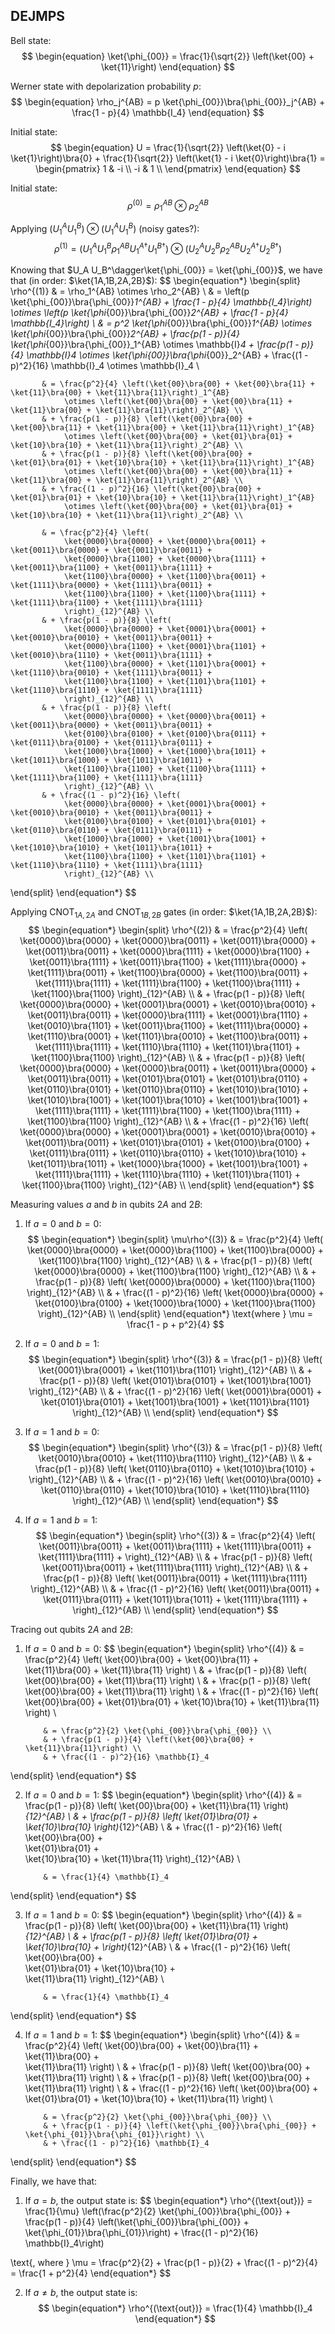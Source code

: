 ## DEJMPS

Bell state:
$$
\begin{equation}
\ket{\phi_{00}} = \frac{1}{\sqrt{2}} \left(\ket{00} + \ket{11}\right)
\end{equation}
$$

Werner state with depolarization probability $p$:
$$
\begin{equation}
\rho_j^{AB} = p \ket{\phi_{00}}\bra{\phi_{00}}_j^{AB} + \frac{1 - p}{4} \mathbb{I_4}
\end{equation}
$$

Initial state:
$$
\begin{equation} 
U       = \frac{1}{\sqrt{2}} \left(\ket{0} - i \ket{1}\right)\bra{0} + \frac{1}{\sqrt{2}} \left(\ket{1} - i \ket{0}\right)\bra{1} 
        = \begin{pmatrix}
             1 & -i \\
            -i &  1 \\
          \end{pmatrix}
\end{equation}
$$

Initial state:
$$
\begin{equation} 
\rho^{(0)} = \rho_1^{AB} \otimes \rho_2^{AB}
\end{equation}
$$

Applying $\left(U_1^A U_1^B\right) \otimes \left(U_1^A U_1^B\right)$ (noisy gates?):
$$
\begin{equation}
\rho^{(1)} = \left(U_1^A U_1^B \rho_1^{AB} {U_1^A}^\dagger {U_1^B}^\dagger\right) \otimes \left(U_2^A U_2^B \rho_2^{AB} {U_2^A}^\dagger {U_2^B}^\dagger\right)
\end{equation}
$$


Knowing that $U_A U_B^\dagger\ket{\phi_{00}} = \ket{\phi_{00}}$, we have that (in order: $\ket{1A,1B,2A,2B}$):
$$
\begin{equation*}
\begin{split}
\rho^{(1)} & = \rho_1^{AB} \otimes \rho_2^{AB} \\
           & = \left(p \ket{\phi_{00}}\bra{\phi_{00}}_1^{AB} + \frac{1 - p}{4} \mathbb{I_4}\right) 
                \otimes \left(p \ket{\phi_{00}}\bra{\phi_{00}}_2^{AB} + \frac{1 - p}{4} \mathbb{I_4}\right) \\
           & = p^2 \ket{\phi_{00}}\bra{\phi_{00}}_1^{AB} \otimes \ket{\phi_{00}}\bra{\phi_{00}}_2^{AB} + 
                \frac{p(1 - p)}{4} \ket{\phi_{00}}\bra{\phi_{00}}_1^{AB} \otimes \mathbb{I}_4 + 
                \frac{p(1 - p)}{4} \mathbb{I}_4 \otimes \ket{\phi_{00}}\bra{\phi_{00}}_2^{AB} + 
                \frac{(1 - p)^2}{16} \mathbb{I}_4 \otimes \mathbb{I}_4 \\

           & = \frac{p^2}{4} \left(\ket{00}\bra{00} + \ket{00}\bra{11} + \ket{11}\bra{00} + \ket{11}\bra{11}\right)_1^{AB} 
                \otimes \left(\ket{00}\bra{00} + \ket{00}\bra{11} + \ket{11}\bra{00} + \ket{11}\bra{11}\right)_2^{AB} \\
           & + \frac{p(1 - p)}{8} \left(\ket{00}\bra{00} + \ket{00}\bra{11} + \ket{11}\bra{00} + \ket{11}\bra{11}\right)_1^{AB} 
                \otimes \left(\ket{00}\bra{00} + \ket{01}\bra{01} + \ket{10}\bra{10} + \ket{11}\bra{11}\right)_2^{AB} \\
           & + \frac{p(1 - p)}{8} \left(\ket{00}\bra{00} + \ket{01}\bra{01} + \ket{10}\bra{10} + \ket{11}\bra{11}\right)_1^{AB} 
                \otimes \left(\ket{00}\bra{00} + \ket{00}\bra{11} + \ket{11}\bra{00} + \ket{11}\bra{11}\right)_2^{AB} \\
           & + \frac{(1 - p)^2}{16} \left(\ket{00}\bra{00} + \ket{01}\bra{01} + \ket{10}\bra{10} + \ket{11}\bra{11}\right)_1^{AB} 
                \otimes \left(\ket{00}\bra{00} + \ket{01}\bra{01} + \ket{10}\bra{10} + \ket{11}\bra{11}\right)_2^{AB} \\

           & = \frac{p^2}{4} \left(
                \ket{0000}\bra{0000} + \ket{0000}\bra{0011} + \ket{0011}\bra{0000} + \ket{0011}\bra{0011} + 
                \ket{0000}\bra{1100} + \ket{0000}\bra{1111} + \ket{0011}\bra{1100} + \ket{0011}\bra{1111} + 
                \ket{1100}\bra{0000} + \ket{1100}\bra{0011} + \ket{1111}\bra{0000} + \ket{1111}\bra{0011} + 
                \ket{1100}\bra{1100} + \ket{1100}\bra{1111} + \ket{1111}\bra{1100} + \ket{1111}\bra{1111}
                \right)_{12}^{AB} \\
           & + \frac{p(1 - p)}{8} \left(
                \ket{0000}\bra{0000} + \ket{0001}\bra{0001} + \ket{0010}\bra{0010} + \ket{0011}\bra{0011} + 
                \ket{0000}\bra{1100} + \ket{0001}\bra{1101} + \ket{0010}\bra{1110} + \ket{0011}\bra{1111} + 
                \ket{1100}\bra{0000} + \ket{1101}\bra{0001} + \ket{1110}\bra{0010} + \ket{1111}\bra{0011} + 
                \ket{1100}\bra{1100} + \ket{1101}\bra{1101} + \ket{1110}\bra{1110} + \ket{1111}\bra{1111}
                \right)_{12}^{AB} \\
           & + \frac{p(1 - p)}{8} \left(
                \ket{0000}\bra{0000} + \ket{0000}\bra{0011} + \ket{0011}\bra{0000} + \ket{0011}\bra{0011} + 
                \ket{0100}\bra{0100} + \ket{0100}\bra{0111} + \ket{0111}\bra{0100} + \ket{0111}\bra{0111} + 
                \ket{1000}\bra{1000} + \ket{1000}\bra{1011} + \ket{1011}\bra{1000} + \ket{1011}\bra{1011} + 
                \ket{1100}\bra{1100} + \ket{1100}\bra{1111} + \ket{1111}\bra{1100} + \ket{1111}\bra{1111}
                \right)_{12}^{AB} \\
           & + \frac{(1 - p)^2}{16} \left(
                \ket{0000}\bra{0000} + \ket{0001}\bra{0001} + \ket{0010}\bra{0010} + \ket{0011}\bra{0011} + 
                \ket{0100}\bra{0100} + \ket{0101}\bra{0101} + \ket{0110}\bra{0110} + \ket{0111}\bra{0111} + 
                \ket{1000}\bra{1000} + \ket{1001}\bra{1001} + \ket{1010}\bra{1010} + \ket{1011}\bra{1011} + 
                \ket{1100}\bra{1100} + \ket{1101}\bra{1101} + \ket{1110}\bra{1110} + \ket{1111}\bra{1111}
                \right)_{12}^{AB} \\
\end{split}
\end{equation*}
$$


Applying $\text{CNOT}_{1A,2A}$ and $\text{CNOT}_{1B,2B}$ gates (in order: $\ket{1A,1B,2A,2B}$):
$$
\begin{equation*}
\begin{split}
\rho^{(2)} & = \frac{p^2}{4} \left(
                \ket{0000}\bra{0000} + \ket{0000}\bra{0011} + \ket{0011}\bra{0000} + \ket{0011}\bra{0011} + 
                \ket{0000}\bra{1111} + \ket{0000}\bra{1100} + \ket{0011}\bra{1111} + \ket{0011}\bra{1100} + 
                \ket{1111}\bra{0000} + \ket{1111}\bra{0011} + \ket{1100}\bra{0000} + \ket{1100}\bra{0011} + 
                \ket{1111}\bra{1111} + \ket{1111}\bra{1100} + \ket{1100}\bra{1111} + \ket{1100}\bra{1100}
                \right)_{12}^{AB} \\
           & + \frac{p(1 - p)}{8} \left(
                \ket{0000}\bra{0000} + \ket{0001}\bra{0001} + \ket{0010}\bra{0010} + \ket{0011}\bra{0011} + 
                \ket{0000}\bra{1111} + \ket{0001}\bra{1110} + \ket{0010}\bra{1101} + \ket{0011}\bra{1100} + 
                \ket{1111}\bra{0000} + \ket{1110}\bra{0001} + \ket{1101}\bra{0010} + \ket{1100}\bra{0011} + 
                \ket{1111}\bra{1111} + \ket{1110}\bra{1110} + \ket{1101}\bra{1101} + \ket{1100}\bra{1100}
                \right)_{12}^{AB} \\
           & + \frac{p(1 - p)}{8} \left(
                \ket{0000}\bra{0000} + \ket{0000}\bra{0011} + \ket{0011}\bra{0000} + \ket{0011}\bra{0011} + 
                \ket{0101}\bra{0101} + \ket{0101}\bra{0110} + \ket{0110}\bra{0101} + \ket{0110}\bra{0110} + 
                \ket{1010}\bra{1010} + \ket{1010}\bra{1001} + \ket{1001}\bra{1010} + \ket{1001}\bra{1001} + 
                \ket{1111}\bra{1111} + \ket{1111}\bra{1100} + \ket{1100}\bra{1111} + \ket{1100}\bra{1100}
                \right)_{12}^{AB} \\
           & + \frac{(1 - p)^2}{16} \left(
                \ket{0000}\bra{0000} + \ket{0001}\bra{0001} + \ket{0010}\bra{0010} + \ket{0011}\bra{0011} + 
                \ket{0101}\bra{0101} + \ket{0100}\bra{0100} + \ket{0111}\bra{0111} + \ket{0110}\bra{0110} + 
                \ket{1010}\bra{1010} + \ket{1011}\bra{1011} + \ket{1000}\bra{1000} + \ket{1001}\bra{1001} + 
                \ket{1111}\bra{1111} + \ket{1110}\bra{1110} + \ket{1101}\bra{1101} + \ket{1100}\bra{1100}
                \right)_{12}^{AB} \\
\end{split}
\end{equation*}
$$



Measuring values $a$ and $b$ in qubits $2A$ and $2B$:

1. If $a = 0$ and $b = 0$:
$$
\begin{equation*}
\begin{split}
\mu\rho^{(3)} & = \frac{p^2}{4} \left(
                \ket{0000}\bra{0000} + 
                \ket{0000}\bra{1100} + 
                \ket{1100}\bra{0000} +  
                \ket{1100}\bra{1100}
                \right)_{12}^{AB} \\
           & + \frac{p(1 - p)}{8} \left(
                \ket{0000}\bra{0000} + 
                \ket{1100}\bra{1100}
                \right)_{12}^{AB} \\
           & + \frac{p(1 - p)}{8} \left(
                \ket{0000}\bra{0000} + 
                \ket{1100}\bra{1100}
                \right)_{12}^{AB} \\
           & + \frac{(1 - p)^2}{16} \left(
                \ket{0000}\bra{0000} +  
                \ket{0100}\bra{0100} +  
                \ket{1000}\bra{1000} +  
                \ket{1100}\bra{1100}
                \right)_{12}^{AB} \\
\end{split}
\end{equation*}
\text{where } \mu = \frac{1 - p + p^2}{4}
$$


2. If $a = 0$ and $b = 1$:
$$
\begin{equation*}
\begin{split}
\rho^{(3)} & = \frac{p(1 - p)}{8} \left(
                \ket{0001}\bra{0001} + 
                \ket{1101}\bra{1101}
                \right)_{12}^{AB} \\
           & + \frac{p(1 - p)}{8} \left(
                \ket{0101}\bra{0101} +  
                \ket{1001}\bra{1001}
                \right)_{12}^{AB} \\
           & + \frac{(1 - p)^2}{16} \left(
                \ket{0001}\bra{0001} +  
                \ket{0101}\bra{0101} +  
                \ket{1001}\bra{1001} + 
                \ket{1101}\bra{1101}
                \right)_{12}^{AB} \\
\end{split}
\end{equation*}
$$


3. If $a = 1$ and $b = 0$:
$$
\begin{equation*}
\begin{split}
\rho^{(3)} & = \frac{p(1 - p)}{8} \left(
                \ket{0010}\bra{0010} + 
                \ket{1110}\bra{1110}
                \right)_{12}^{AB} \\
           & + \frac{p(1 - p)}{8} \left(
                \ket{0110}\bra{0110} + 
                \ket{1010}\bra{1010} + 
                \right)_{12}^{AB} \\
           & + \frac{(1 - p)^2}{16} \left(
                \ket{0010}\bra{0010} +  
                \ket{0110}\bra{0110} + 
                \ket{1010}\bra{1010} +  
                \ket{1110}\bra{1110}
                \right)_{12}^{AB} \\
\end{split}
\end{equation*}
$$


4. If $a = 1$ and $b = 1$:
$$
\begin{equation*}
\begin{split}
\rho^{(3)} & = \frac{p^2}{4} \left(
                \ket{0011}\bra{0011} + 
                \ket{0011}\bra{1111} +  
                \ket{1111}\bra{0011} +  
                \ket{1111}\bra{1111} + 
                \right)_{12}^{AB} \\
           & + \frac{p(1 - p)}{8} \left(
                \ket{0011}\bra{0011} + 
                \ket{1111}\bra{1111}
                \right)_{12}^{AB} \\
           & + \frac{p(1 - p)}{8} \left(
                \ket{0011}\bra{0011} + 
                \ket{1111}\bra{1111}
                \right)_{12}^{AB} \\
           & + \frac{(1 - p)^2}{16} \left(
                \ket{0011}\bra{0011} + 
                \ket{0111}\bra{0111} + 
                \ket{1011}\bra{1011} + 
                \ket{1111}\bra{1111} + 
                \right)_{12}^{AB} \\
\end{split}
\end{equation*}
$$




Tracing out qubits $2A$ and $2B$:

1. If $a = 0$ and $b = 0$:
$$
\begin{equation*}
\begin{split}
\rho^{(4)} & = \frac{p^2}{4} \left(
                \ket{00}\bra{00} + 
                \ket{00}\bra{11} + 
                \ket{11}\bra{00} + 
                \ket{11}\bra{11}
                \right) \\
           & + \frac{p(1 - p)}{8} \left(
                \ket{00}\bra{00} + 
                \ket{11}\bra{11}
                \right) \\
           & + \frac{p(1 - p)}{8} \left(
                \ket{00}\bra{00} + 
                \ket{11}\bra{11}
                \right) \\
           & + \frac{(1 - p)^2}{16} \left(
                \ket{00}\bra{00} + 
                \ket{01}\bra{01} + 
                \ket{10}\bra{10} + 
                \ket{11}\bra{11}
                \right) \\

           & = \frac{p^2}{2} \ket{\phi_{00}}\bra{\phi_{00}} \\
           & + \frac{p(1 - p)}{4} \left(\ket{00}\bra{00} + \ket{11}\bra{11}\right) \\
           & + \frac{(1 - p)^2}{16} \mathbb{I}_4
\end{split}
\end{equation*}
$$


2. If $a = 0$ and $b = 1$:
$$
\begin{equation*}
\begin{split}
\rho^{(4)} & = \frac{p(1 - p)}{8} \left(
                \ket{00}\bra{00} + 
                \ket{11}\bra{11}
                \right)_{12}^{AB} \\
           & + \frac{p(1 - p)}{8} \left(
                \ket{01}\bra{01} +  
                \ket{10}\bra{10}
                \right)_{12}^{AB} \\
           & + \frac{(1 - p)^2}{16} \left(
                \ket{00}\bra{00} +  
                \ket{01}\bra{01} +  
                \ket{10}\bra{10} + 
                \ket{11}\bra{11}
                \right)_{12}^{AB} \\

           & = \frac{1}{4} \mathbb{I}_4
\end{split}
\end{equation*}
$$


3. If $a = 1$ and $b = 0$:
$$
\begin{equation*}
\begin{split}
\rho^{(4)} & = \frac{p(1 - p)}{8} \left(
                \ket{00}\bra{00} + 
                \ket{11}\bra{11}
                \right)_{12}^{AB} \\
           & + \frac{p(1 - p)}{8} \left(
                \ket{01}\bra{01} + 
                \ket{10}\bra{10} + 
                \right)_{12}^{AB} \\
           & + \frac{(1 - p)^2}{16} \left(
                \ket{00}\bra{00} +  
                \ket{01}\bra{01} + 
                \ket{10}\bra{10} +  
                \ket{11}\bra{11}
                \right)_{12}^{AB} \\

           & = \frac{1}{4} \mathbb{I}_4
\end{split}
\end{equation*}
$$


4. If $a = 1$ and $b = 1$:
$$
\begin{equation*}
\begin{split}
\rho^{(4)} & = \frac{p^2}{4} \left(
                \ket{00}\bra{00} + 
                \ket{00}\bra{11} +  
                \ket{11}\bra{00} +  
                \ket{11}\bra{11} 
                \right) \\
           & + \frac{p(1 - p)}{8} \left(
                \ket{00}\bra{00} + 
                \ket{11}\bra{11}
                \right) \\
           & + \frac{p(1 - p)}{8} \left(
                \ket{00}\bra{00} + 
                \ket{11}\bra{11}
                \right) \\
           & + \frac{(1 - p)^2}{16} \left(
                \ket{00}\bra{00} + 
                \ket{01}\bra{01} + 
                \ket{10}\bra{10} + 
                \ket{11}\bra{11}
                \right) \\

           & = \frac{p^2}{2} \ket{\phi_{00}}\bra{\phi_{00}} \\
           & + \frac{p(1 - p)}{4} \left(\ket{\phi_{00}}\bra{\phi_{00}} + \ket{\phi_{01}}\bra{\phi_{01}}\right) \\
           & + \frac{(1 - p)^2}{16} \mathbb{I}_4
\end{split}
\end{equation*}
$$


Finally, we have that:

1. If $a = b$, the output state is:
$$
\begin{equation*}
\rho^{(\text{out})} = \frac{1}{\mu} \left(\frac{p^2}{2} \ket{\phi_{00}}\bra{\phi_{00}} 
                    + \frac{p(1 - p)}{4} \left(\ket{\phi_{00}}\bra{\phi_{00}} + \ket{\phi_{01}}\bra{\phi_{01}}\right) 
                    + \frac{(1 - p)^2}{16} \mathbb{I}_4\right)

\text{, where } \mu = \frac{p^2}{2} + \frac{p(1 - p)}{2} + \frac{(1 - p)^2}{4} = \frac{1 + p^2}{4}
\end{equation*}
$$


2. If $a \ne b$, the output state is:
$$
\begin{equation*}
\rho^{(\text{out})} = \frac{1}{4} \mathbb{I}_4
\end{equation*}
$$












<!-- Swapping qubits 1B and 2A in kets (in order: $\ket{1A,2A,1B,2B}$):
$$
\begin{equation*}
\begin{split}
\rho^{(1)} & = \frac{p^2}{4} \left(
                \ket{0000}\bra{0000} + \ket{0000}\bra{0101} + \ket{0101}\bra{0000} + \ket{0101}\bra{0101} + 
                \ket{0000}\bra{1010} + \ket{0000}\bra{1111} + \ket{0101}\bra{1010} + \ket{0101}\bra{1111} + 
                \ket{1010}\bra{0000} + \ket{1010}\bra{0101} + \ket{1111}\bra{0000} + \ket{1111}\bra{0101} + 
                \ket{1010}\bra{1010} + \ket{1010}\bra{1111} + \ket{1111}\bra{1010} + \ket{1111}\bra{1111}
                \right)_{AB}^{12} \\
           & + \frac{p(1 - p)}{8} \left(
                \ket{0000}\bra{0000} + \ket{0001}\bra{0001} + \ket{0100}\bra{0100} + \ket{0101}\bra{0101} + 
                \ket{0000}\bra{1010} + \ket{0001}\bra{1011} + \ket{0100}\bra{1110} + \ket{0101}\bra{1111} + 
                \ket{1010}\bra{0000} + \ket{1011}\bra{0001} + \ket{1110}\bra{0100} + \ket{1111}\bra{0101} + 
                \ket{1010}\bra{1010} + \ket{1011}\bra{1011} + \ket{1110}\bra{1110} + \ket{1111}\bra{1111}
                \right)_{AB}^{12} \\
           & + \frac{p(1 - p)}{8} \left(
                \ket{0000}\bra{0000} + \ket{0000}\bra{0101} + \ket{0101}\bra{0000} + \ket{0101}\bra{0101} + 
                \ket{0010}\bra{0010} + \ket{0010}\bra{0111} + \ket{0111}\bra{0010} + \ket{0111}\bra{0111} + 
                \ket{1000}\bra{1000} + \ket{1000}\bra{1101} + \ket{1101}\bra{1000} + \ket{1101}\bra{1101} + 
                \ket{1010}\bra{1010} + \ket{1010}\bra{1111} + \ket{1111}\bra{1010} + \ket{1111}\bra{1111}
                \right)_{AB}^{12} \\
           & + \frac{(1 - p)^2}{16} \left(
                \ket{0000}\bra{0000} + \ket{0001}\bra{0001} + \ket{0100}\bra{0100} + \ket{0101}\bra{0101} + 
                \ket{0010}\bra{0010} + \ket{0011}\bra{0011} + \ket{0110}\bra{0110} + \ket{0111}\bra{0111} + 
                \ket{1000}\bra{1000} + \ket{1001}\bra{1001} + \ket{1100}\bra{1100} + \ket{1101}\bra{1101} + 
                \ket{1010}\bra{1010} + \ket{1011}\bra{1011} + \ket{1110}\bra{1110} + \ket{1111}\bra{1111}
                \right)_{AB}^{12} \\
\end{split}
\end{equation*}
$$


Applying $\text{CNOT}_{1A,2A}$ and $\text{CNOT}_{1B,2B}$ gates (in order: $\ket{1A,2A,1B,2B}$):
$$
\begin{equation*}
\begin{split}
\rho^{(2)} & = \frac{p^2}{4} \left(
                \ket{0000}\bra{0000} + \ket{0000}\bra{0101} + \ket{0101}\bra{0000} + \ket{0101}\bra{0101} + 
                \ket{0000}\bra{1111} + \ket{0000}\bra{1010} + \ket{0101}\bra{1111} + \ket{0101}\bra{1010} + 
                \ket{1111}\bra{0000} + \ket{1111}\bra{0101} + \ket{1010}\bra{0000} + \ket{1010}\bra{0101} + 
                \ket{1111}\bra{1111} + \ket{1111}\bra{1010} + \ket{1010}\bra{1111} + \ket{1010}\bra{1010}
                \right)_{AB}^{12} \\
           & + \frac{p(1 - p)}{8} \left(
                \ket{0000}\bra{0000} + \ket{0001}\bra{0001} + \ket{0100}\bra{0100} + \ket{0101}\bra{0101} + 
                \ket{0000}\bra{1111} + \ket{0001}\bra{1110} + \ket{0100}\bra{1011} + \ket{0101}\bra{1010} + 
                \ket{1111}\bra{0000} + \ket{1110}\bra{0001} + \ket{1011}\bra{0100} + \ket{1010}\bra{0101} + 
                \ket{1111}\bra{1111} + \ket{1110}\bra{1110} + \ket{1011}\bra{1011} + \ket{1010}\bra{1010}
                \right)_{AB}^{12} \\
           & + \frac{p(1 - p)}{8} \left(
                \ket{0000}\bra{0000} + \ket{0000}\bra{0101} + \ket{0101}\bra{0000} + \ket{0101}\bra{0101} + 
                \ket{0011}\bra{0011} + \ket{0011}\bra{0110} + \ket{0110}\bra{0011} + \ket{0110}\bra{0110} + 
                \ket{1100}\bra{1100} + \ket{1100}\bra{1001} + \ket{1001}\bra{1100} + \ket{1001}\bra{1001} + 
                \ket{1111}\bra{1111} + \ket{1111}\bra{1010} + \ket{1010}\bra{1111} + \ket{1010}\bra{1010}
                \right)_{AB}^{12} \\
           & + \frac{(1 - p)^2}{16} \left(
                \ket{0000}\bra{0000} + \ket{0001}\bra{0001} + \ket{0100}\bra{0100} + \ket{0101}\bra{0101} + 
                \ket{0011}\bra{0011} + \ket{0010}\bra{0010} + \ket{0111}\bra{0111} + \ket{0110}\bra{0110} + 
                \ket{1100}\bra{1100} + \ket{1101}\bra{1101} + \ket{1000}\bra{1000} + \ket{1001}\bra{1001} + 
                \ket{1111}\bra{1111} + \ket{1110}\bra{1110} + \ket{1011}\bra{1011} + \ket{1010}\bra{1010}
                \right)_{AB}^{12} \\
\end{split}
\end{equation*}
$$



Measuring values $a,b$ in qubits 2A and 2B (in order: $\ket{1A,2A,1B,2B}$):

1. If $a = 0$ and $b = 0$:
$$
\begin{equation*}
\begin{split}
\rho^{(2)} & = p^2 \left(\ket{0000}\bra{0000}\right)_{AB}^{12} \\
           & + \frac{p(1 - p)}{2} \left(\ket{0000}\bra{0000} + \ket{0100}\bra{0100}\right)_{AB}^{12} \\
           & + \frac{p(1 - p)}{2} \left(\ket{0000}\bra{0000} + \ket{1100}\bra{1100}\right)_{AB}^{12} \\
           & + \frac{(1 - p)^2}{4} \left(\ket{0000}\bra{0000} + \ket{0100}\bra{0100} + \ket{1100}\bra{1100} + \ket{1000}\bra{1000}\right)_{AB}^{12} \\
\end{split}
\end{equation*}
$$

2. If $a = 0$ and $b = 1$:
$$
\begin{equation*}
\begin{split}
\rho^{(2)} & = p^2 \left(\ket{0101}\bra{0101}\right)_{AB}^{12} \\
           & + \frac{p(1 - p)}{2} \left(\ket{0001}\bra{0001} + \ket{0101}\bra{0101}\right)_{AB}^{12} \\
           & + \frac{p(1 - p)}{2} \left(\ket{0101}\bra{0101} + \ket{1001}\bra{1001}\right)_{AB}^{12} \\
           & + \frac{(1 - p)^2}{4} \left(\ket{0001}\bra{0001} + \ket{0101}\bra{0101} + \ket{1101}\bra{1101} + \ket{1001}\bra{1001}\right)_{AB}^{12} \\
\end{split}
\end{equation*}
$$

3. If $a = 1$ and $b = 0$:
$$
\begin{equation*}
\begin{split}
\rho^{(2)} & = p^2 \left(\ket{1010}\bra{1010}\right)_{AB}^{12} \\
           & + \frac{p(1 - p)}{2} \left(\ket{1110}\bra{1110} + \ket{1010}\bra{1010}\right)_{AB}^{12} \\
           & + \frac{p(1 - p)}{2} \left(\ket{0110}\bra{0110} + \ket{1010}\bra{1010}\right)_{AB}^{12} \\
           & + \frac{(1 - p)^2}{4} \left(\ket{0010}\bra{0010} + \ket{0110}\bra{0110} + \ket{1110}\bra{1110} + \ket{1010}\bra{1010}\right)_{AB}^{12} \\
\end{split}
\end{equation*}
$$

4. If $a = 1$ and $b = 1$:
$$
\begin{equation*}
\begin{split}
\rho^{(2)} & = p^2 \left(\ket{1111}\bra{1111}\right)_{AB}^{12} \\
           & + \frac{p(1 - p)}{2} \left(\ket{1111}\bra{1111} + \ket{1011}\bra{1011}\right)_{AB}^{12} \\
           & + \frac{p(1 - p)}{2} \left(\ket{0011}\bra{0011} + \ket{1111}\bra{1111}\right)_{AB}^{12} \\
           & + \frac{(1 - p)^2}{4} \left(\ket{0011}\bra{0011} + \ket{0111}\bra{0111} + \ket{1111}\bra{1111} + \ket{1011}\bra{1011}\right)_{AB}^{12} \\
\end{split}
\end{equation*}
$$



Eliminating qubits 2A and 2B:

1. If $a = 0$ and $b = 0$:
$$
\begin{equation*}
\begin{split}
\rho^{(2)} & = p^2 \left(\ket{00}\bra{00}\right)_{AB}^{12} \\
           & + \frac{p(1 - p)}{2} \left(\ket{00}\bra{00} + \ket{01}\bra{01}\right)_{AB}^{12} \\
           & + \frac{p(1 - p)}{2} \left(\ket{00}\bra{00} + \ket{11}\bra{11}\right)_{AB}^{12} \\
           & + \frac{(1 - p)^2}{4} \left(\ket{00}\bra{00} + \ket{01}\bra{01} + \ket{11}\bra{11} + \ket{10}\bra{10}\right)_{AB}^{12} \\

           & = \frac{1}{4} \left((1 + p)^2\ket{00}\bra{00} + (1 - p^2)\ket{01}\bra{01} + (1 - p)^2\ket{10}\bra{10} + (1 - p^2)\ket{11}\bra{11}\right)_{AB}^{12} \\
\end{split}
\end{equation*}
$$

2. If $a = 0$ and $b = 1$:
$$
\begin{equation*}
\begin{split}
\rho^{(2)} & = p^2 \left(\ket{01}\bra{01}\right)_{AB}^{12} \\
           & + \frac{p(1 - p)}{2} \left(\ket{00}\bra{00} + \ket{01}\bra{01}\right)_{AB}^{12} \\
           & + \frac{p(1 - p)}{2} \left(\ket{01}\bra{01} + \ket{10}\bra{10}\right)_{AB}^{12} \\
           & + \frac{(1 - p)^2}{4} \left(\ket{00}\bra{00} + \ket{01}\bra{01} + \ket{11}\bra{11} + \ket{10}\bra{10}\right)_{AB}^{12} \\

           & = \frac{1}{4} \left((1 - p^2)\ket{00}\bra{00} + (1 + p)^2\ket{01}\bra{01} + (1 - p^2)\ket{10}\bra{10} + (1 - p)^2\ket{11}\bra{11}\right)_{AB}^{12} \\
\end{split}
\end{equation*}
$$

3. If $a = 1$ and $b = 0$:
$$
\begin{equation*}
\begin{split}
\rho^{(2)} & = p^2 \left(\ket{10}\bra{10}\right)_{AB}^{12} \\
           & + \frac{p(1 - p)}{2} \left(\ket{11}\bra{11} + \ket{10}\bra{10}\right)_{AB}^{12} \\
           & + \frac{p(1 - p)}{2} \left(\ket{01}\bra{01} + \ket{10}\bra{10}\right)_{AB}^{12} \\
           & + \frac{(1 - p)^2}{4} \left(\ket{00}\bra{00} + \ket{01}\bra{01} + \ket{11}\bra{11} + \ket{10}\bra{10}\right)_{AB}^{12} \\

           & = \frac{1}{4} \left((1 - p)^2\ket{00}\bra{00} + (1 - p^2)\ket{01}\bra{01} + (1 + p)^2\ket{10}\bra{10} + (1 - p^2)\ket{11}\bra{11}\right)_{AB}^{12} \\
\end{split}
\end{equation*}
$$

4. If $a = 1$ and $b = 1$:
$$
\begin{equation*}
\begin{split}
\rho^{(2)} & = p^2 \left(\ket{11}\bra{11}\right)_{AB}^{12} \\
           & + \frac{p(1 - p)}{2} \left(\ket{11}\bra{11} + \ket{10}\bra{10}\right)_{AB}^{12} \\
           & + \frac{p(1 - p)}{2} \left(\ket{00}\bra{00} + \ket{11}\bra{11}\right)_{AB}^{12} \\
           & + \frac{(1 - p)^2}{4} \left(\ket{00}\bra{00} + \ket{01}\bra{01} + \ket{11}\bra{11} + \ket{10}\bra{10}\right)_{AB}^{12} \\

           & = \frac{1}{4} \left((1 - p^2)\ket{00}\bra{00} + (1 - p)^2\ket{01}\bra{01} + (1 - p^2)\ket{10}\bra{10} + (1 + p)^2\ket{11}\bra{11}\right)_{AB}^{12} \\
\end{split}
\end{equation*}
$$ -->